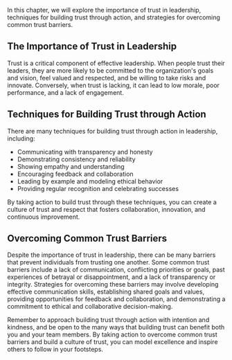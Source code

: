 
In this chapter, we will explore the importance of trust in leadership, techniques for building trust through action, and strategies for overcoming common trust barriers.

The Importance of Trust in Leadership
-------------------------------------

Trust is a critical component of effective leadership. When people trust their leaders, they are more likely to be committed to the organization's goals and vision, feel valued and respected, and be willing to take risks and innovate. Conversely, when trust is lacking, it can lead to low morale, poor performance, and a lack of engagement.

Techniques for Building Trust through Action
--------------------------------------------

There are many techniques for building trust through action in leadership, including:

* Communicating with transparency and honesty
* Demonstrating consistency and reliability
* Showing empathy and understanding
* Encouraging feedback and collaboration
* Leading by example and modeling ethical behavior
* Providing regular recognition and celebrating successes

By taking action to build trust through these techniques, you can create a culture of trust and respect that fosters collaboration, innovation, and continuous improvement.

Overcoming Common Trust Barriers
--------------------------------

Despite the importance of trust in leadership, there can be many barriers that prevent individuals from trusting one another. Some common trust barriers include a lack of communication, conflicting priorities or goals, past experiences of betrayal or disappointment, and a lack of transparency or integrity. Strategies for overcoming these barriers may involve developing effective communication skills, establishing shared goals and values, providing opportunities for feedback and collaboration, and demonstrating a commitment to ethical and collaborative decision-making.

Remember to approach building trust through action with intention and kindness, and be open to the many ways that building trust can benefit both you and your team members. By taking action to overcome common trust barriers and build a culture of trust, you can model excellence and inspire others to follow in your footsteps.
